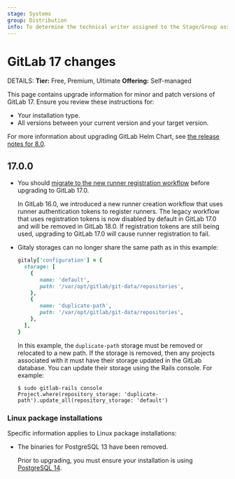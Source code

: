 ```yaml
---
stage: Systems
group: Distribution
info: To determine the technical writer assigned to the Stage/Group associated with this page, see https://handbook.gitlab.com/handbook/product/ux/technical-writing/#assignments
---
```


# GitLab 17 changes

DETAILS:
**Tier:** Free, Premium, Ultimate
**Offering:** Self-managed

This page contains upgrade information for minor and patch versions of GitLab 17.
Ensure you review these instructions for:

- Your installation type.
- All versions between your current version and your target version.

For more information about upgrading GitLab Helm Chart, see [the release notes for 8.0](https://docs.gitlab.com/charts/releases/8_0.html).

## 17.0.0

- You should [migrate to the new runner registration workflow](../../ci/runners/new_creation_workflow.md) before upgrading to GitLab 17.0.

  In GitLab 16.0, we introduced a new runner creation workflow that uses runner authentication tokens to register runners.
  The legacy workflow that uses registration tokens is now disabled by default in GitLab 17.0 and will be removed in GitLab 18.0.
  If registration tokens are still being used, upgrading to GitLab 17.0 will cause runner registration to fail.

- Gitaly storages can no longer share the same path as in this example:

  ```ruby
  gitaly['configuration'] = {
    storage: [
      {
         name: 'default',
         path: '/var/opt/gitlab/git-data/repositories',
      },
      {
         name: 'duplicate-path',
         path: '/var/opt/gitlab/git-data/repositories',
      },
    ],
  }
  ```

  In this example, the `duplicate-path` storage must be removed or relocated to a new path. If the storage is removed,
  then any projects associated with it must have their storage updated in the GitLab database. You can update their
  storage using the Rails console. For example:

  ```shell
  $ sudo gitlab-rails console
  Project.where(repository_storage: 'duplicate-path').update_all(repository_storage: 'default')
  ```

### Linux package installations

Specific information applies to Linux package installations:

- The binaries for PostgreSQL 13 have been removed.

  Prior to upgrading, you must ensure your installation is using
  [PostgreSQL 14](https://docs.gitlab.com/omnibus/settings/database.html#upgrade-packaged-postgresql-server).
